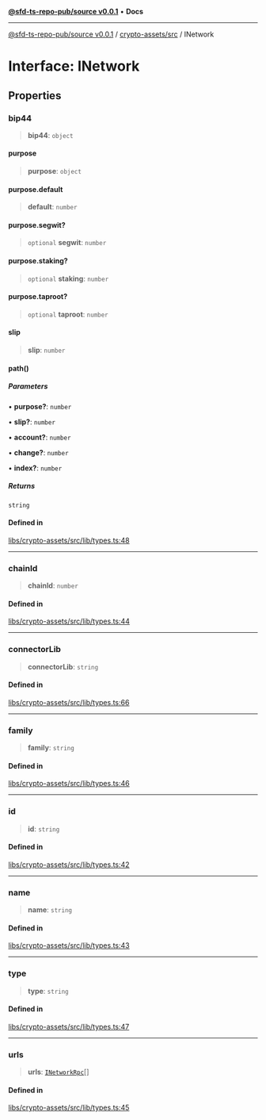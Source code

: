[**@sfd-ts-repo-pub/source v0.0.1**](../../../README.md) • **Docs**

***

[@sfd-ts-repo-pub/source v0.0.1](../../../modules.md) / [crypto-assets/src](../README.md) / INetwork

# Interface: INetwork

## Properties

### bip44

> **bip44**: `object`

#### purpose

> **purpose**: `object`

#### purpose.default

> **default**: `number`

#### purpose.segwit?

> `optional` **segwit**: `number`

#### purpose.staking?

> `optional` **staking**: `number`

#### purpose.taproot?

> `optional` **taproot**: `number`

#### slip

> **slip**: `number`

#### path()

##### Parameters

• **purpose?**: `number`

• **slip?**: `number`

• **account?**: `number`

• **change?**: `number`

• **index?**: `number`

##### Returns

`string`

#### Defined in

[libs/crypto-assets/src/lib/types.ts:48](https://github.com/Steadfast-Digital/sfd-ts-repo-pub/blob/fc79dbd051d9d700fc06cf580f06693f6be34283/libs/crypto-assets/src/lib/types.ts#L48)

***

### chainId

> **chainId**: `number`

#### Defined in

[libs/crypto-assets/src/lib/types.ts:44](https://github.com/Steadfast-Digital/sfd-ts-repo-pub/blob/fc79dbd051d9d700fc06cf580f06693f6be34283/libs/crypto-assets/src/lib/types.ts#L44)

***

### connectorLib

> **connectorLib**: `string`

#### Defined in

[libs/crypto-assets/src/lib/types.ts:66](https://github.com/Steadfast-Digital/sfd-ts-repo-pub/blob/fc79dbd051d9d700fc06cf580f06693f6be34283/libs/crypto-assets/src/lib/types.ts#L66)

***

### family

> **family**: `string`

#### Defined in

[libs/crypto-assets/src/lib/types.ts:46](https://github.com/Steadfast-Digital/sfd-ts-repo-pub/blob/fc79dbd051d9d700fc06cf580f06693f6be34283/libs/crypto-assets/src/lib/types.ts#L46)

***

### id

> **id**: `string`

#### Defined in

[libs/crypto-assets/src/lib/types.ts:42](https://github.com/Steadfast-Digital/sfd-ts-repo-pub/blob/fc79dbd051d9d700fc06cf580f06693f6be34283/libs/crypto-assets/src/lib/types.ts#L42)

***

### name

> **name**: `string`

#### Defined in

[libs/crypto-assets/src/lib/types.ts:43](https://github.com/Steadfast-Digital/sfd-ts-repo-pub/blob/fc79dbd051d9d700fc06cf580f06693f6be34283/libs/crypto-assets/src/lib/types.ts#L43)

***

### type

> **type**: `string`

#### Defined in

[libs/crypto-assets/src/lib/types.ts:47](https://github.com/Steadfast-Digital/sfd-ts-repo-pub/blob/fc79dbd051d9d700fc06cf580f06693f6be34283/libs/crypto-assets/src/lib/types.ts#L47)

***

### urls

> **urls**: [`INetworkRpc`](INetworkRpc.md)[]

#### Defined in

[libs/crypto-assets/src/lib/types.ts:45](https://github.com/Steadfast-Digital/sfd-ts-repo-pub/blob/fc79dbd051d9d700fc06cf580f06693f6be34283/libs/crypto-assets/src/lib/types.ts#L45)
